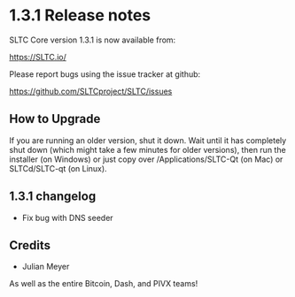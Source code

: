 1.3.1 Release notes
====================

SLTC Core version 1.3.1 is now available from:

  https://SLTC.io/

Please report bugs using the issue tracker at github:

  https://github.com/SLTCproject/SLTC/issues


How to Upgrade
--------------

If you are running an older version, shut it down. Wait until it has completely
shut down (which might take a few minutes for older versions), then run the
installer (on Windows) or just copy over /Applications/SLTC-Qt (on Mac) or
SLTCd/SLTC-qt (on Linux).


1.3.1 changelog
----------------

- Fix bug with DNS seeder


Credits
--------

- Julian Meyer

As well as the entire Bitcoin, Dash, and PIVX teams!